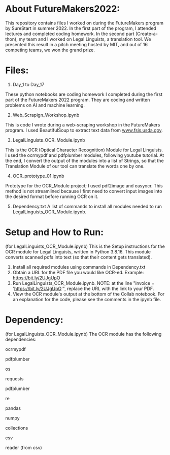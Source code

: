 # About FutureMakers2022:
This repository contains files I worked on during the FutureMakers program by SureStart in summer 2022. 
In the first part of the program, I attended lectures and completed coding homework. 
In the second part (Create-a-thon), my team and I worked on Legal Linguists, a translation tool. We presented this result in a pitch meeting hosted by MIT, and out of 16 competing teams, we won the grand prize. 

# Files:
  1. Day_1 to Day_17

These python notebooks are coding homework I completed during the first part of the FutureMakers 2022 program. They are coding and written problems on AI and machine learning.

  2. Web_Scrapign_Workshop.ipynb

This is code I wrote during a web-scraping workshop in the FutureMakers program. I used BeautifulSoup to extract text data from www.fsis.usda.gov. 

  3. LegalLinguists_OCR_Module.ipynb

This is the OCR (Optical Character Recognition) Module for Legal Linguists. I used the ocrmypdf and pdfplumber modules, following youtube tutorial. At the end, I convert the output of the modules into a list of Strings, so that the Translation Module of our tool can translate the words one by one. 
 
  4. OCR_prototype_01.ipynb

Prototype for the OCR_Module project; I used pdf2image and easyocr. This method is not streamlined because I first need to convert input images into the desired format before running OCR on it.

  5. Dependency.txt
  A list of commands to install all modules needed to run LegalLinguists_OCR_Module.ipynb.

# Setup and How to Run:
(for LegalLinguists_OCR_Module.ipynb)
This is the Setup instructions for the OCR module for Legal Linguists, written in Python 3.8.16. This module converts scanned pdfs into text (so that their content gets translated).
  1. Install all required modules using commands in Dependency.txt
  2. Obtain a URL for the PDF file you would like OCR-ed. Example: https://bit.ly/2UJgUpO
  3. Run LegalLinguists_OCR_Module.ipynb. NOTE: at the line "invoice = 'https://bit.ly/2UJgUpO'", replace the URL with the link to your PDF.
  4. View the OCR module's output at the bottom of the Collab notebook.
  For an explanation for the code, please see the comments in the ipynb file.

# Dependency:
(for LegalLinguists_OCR_Module.ipynb)
The OCR module has the following dependencies:
  
  ocrmypdf
  
  pdfplumber
  
  os
  
  requests
  
  pdfplumber
  
  re
  
  pandas
  
  numpy
  
  collections
  
  csv
  
  reader (from csv)



